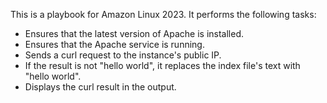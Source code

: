This is a playbook for Amazon Linux 2023. It performs the following tasks:
- Ensures that the latest version of Apache is installed.
- Ensures that the Apache service is running.
- Sends a curl request to the instance's public IP.
- If the result is not "hello world", it replaces the index file's text with "hello world".
- Displays the curl result in the output.

